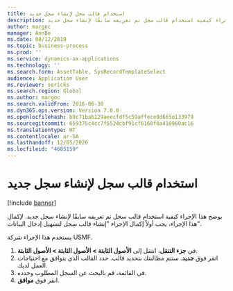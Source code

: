 ```yaml
---
title: استخدام قالب سجل لإنشاء سجل جديد
description: يوضح هذا الإجراء كيفية استخدام قالب سجل تم تعريفه سابقًا لإنشاء سجل جديد.
author: margoc
manager: AnnBe
ms.date: 08/12/2019
ms.topic: business-process
ms.prod: ''
ms.service: dynamics-ax-applications
ms.technology: ''
ms.search.form: AssetTable, SysRecordTemplateSelect
audience: Application User
ms.reviewer: sericks
ms.search.region: Global
ms.author: margoc
ms.search.validFrom: 2016-06-30
ms.dyn365.ops.version: Version 7.0.0
ms.openlocfilehash: b9c71bab129aeecfdf5c59affece0d665e133979
ms.sourcegitcommit: 659375c4cc7f5524cbf91cf6160f6a410960ac16
ms.translationtype: HT
ms.contentlocale: ar-SA
ms.lasthandoff: 12/05/2020
ms.locfileid: "4685159"
---
```

# <a name="use-record-template-to-create-a-new-record"></a>استخدام قالب سجل لإنشاء سجل جديد

[!include [banner](../../includes/banner.md)]

يوضح هذا الإجراء كيفية استخدام قالب سجل تم تعريفه سابقًا لإنشاء سجل جديد. لإكمال هذا الإجراء، يجب أولاً إكمال الإجراء "إنشاء قالب سجل لتسهيل إدخال البيانات‬".

يستخدم هذا الإجراء شركة USMF.

1. في **جزء التنقل**، انتقل إلى **الأصول الثابتة > الأصول الثابتة > الأصول الثابتة**‬.
2. انقر فوق **جديد**. ستتم مطالبتك بتحديد قالب. حدد القالب الذي يتوافق مع احتياجات العمل لديك.  
3. في القائمة، قم بالبحث عن السجل المطلوب وحدده.
4. انقر فوق **موافق**.

